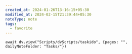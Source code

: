 ```yaml
---
created_at: 2024-01-26T13:16:15+05:30
modified_at: 2024-02-15T21:39:44+05:30
noteType: note
tags:
  - favorite
---
```

```dataviewjs
await dv.view("Scripts/dvScripts/taskido", {pages: "", dailyNoteFolder: "Tasks/"})
```

